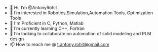 - 👋 Hi, I’m @AntonyRohit
- 👀 I’m interested in Robotics,Simulation,Automation Tools, Optimization Tools
- 🌱 I'm Proficient in C, Python, Matlab
- 🌱 I’m currently learning C++, Fortran
- 💞️ I’m looking to collaborate on automation of solid modeling and PLM design
- 📫 How to reach me @ t.antony.rohit@gmail.com

<!---
AntonyRohit/AntonyRohit is a ✨ special ✨ repository because its `README.md` (this file) appears on your GitHub profile.
You can click the Preview link to take a look at your changes.
--->
